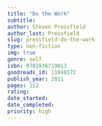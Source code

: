 ```yaml
---
title: "Do the Work"
subtitle: 
author: Steven Pressfield
author_last: Pressfield
slug: pressfield-do-the-work
type: non-fiction
img: true
genre: self
isbn: 9781936719013
goodreads_id: 11040172
publish_year: 2011
pages: 112
rating: 
date_started:
date_completed:
priority: high
---
```

